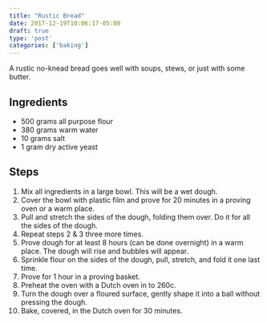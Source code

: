 ```yaml
---
title: "Rustic Bread"
date: 2017-12-19T10:06:17-05:00
draft: true
type: 'post'
categories: ['baking']
---
```


A rustic no-knead bread goes well with soups, stews, or just with some butter.

## Ingredients

<ul>
  <li class="ingredient">
    <span class="amount">500</span>
    <span class="unit">grams</span>
    <span class="name">all purpose flour</span>
  </li>
  <li class="ingredient">
    <span class="amount">380</span>
    <span class="unit">grams</span>
    <span class="name">warm water</span>
  </li>
  <li class="ingredient">
    <span class="amount">10</span>
    <span class="unit">grams</span>
    <span class="name">salt</span>
  </li>
  <li class="ingredient">
    <span class="amount">1</span>
    <span class="unit">gram</span>
    <span class="name">dry active yeast</span>
  </li>
</ul>

## Steps

1. Mix all ingredients in a large bowl. This will be a wet dough.
2. Cover the bowl with plastic film and prove for 20 minutes in a proving oven or a warm place.
3. Pull and stretch the sides of the dough, folding them over. Do it for all the
sides of the dough.
4. Repeat steps 2 & 3 three more times.
5. Prove dough for at least 8 hours (can be done overnight) in a warm place.
The dough will rise and bubbles will appear.
6. Sprinkle flour on the sides of the dough, pull, stretch, and fold it one last time.
7. Prove for 1 hour in a proving basket.
8. Preheat the oven with a Dutch oven in to 260c.
9. Turn the dough over a floured surface, gently shape it into a ball without pressing
the dough.
10. Bake, covered, in the Dutch oven for 30 minutes.
